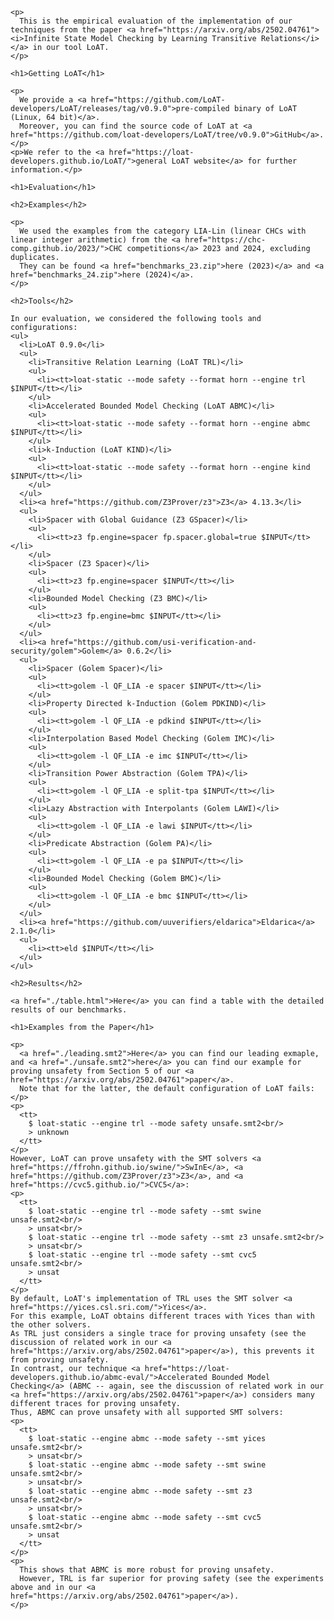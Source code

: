 <html>
  <head>
    <meta http-equiv="Content-Type" content="text/html;charset=utf-8" >
    <title>Infinite State Model Checking by Learning Transitive Relations</title>
    <style>
      table, th, td {border: 1px solid black;}
      td {text-align: center;}
      p {text-align: justify;}
    </style>
  </head>
  <body>

    <p>
      This is the empirical evaluation of the implementation of our techniques from the paper <a href="https://arxiv.org/abs/2502.04761"><i>Infinite State Model Checking by Learning Transitive Relations</i></a> in our tool LoAT.
    </p>

    <h1>Getting LoAT</h1>

    <p>
      We provide a <a href="https://github.com/LoAT-developers/LoAT/releases/tag/v0.9.0">pre-compiled binary of LoAT (Linux, 64 bit)</a>.
      Moreover, you can find the source code of LoAT at <a href="https://github.com/loat-developers/LoAT/tree/v0.9.0">GitHub</a>.
    </p>
    <p>We refer to the <a href="https://loat-developers.github.io/LoAT/">general LoAT website</a> for further information.</p>

    <h1>Evaluation</h1>

    <h2>Examples</h2>

    <p>
      We used the examples from the category LIA-Lin (linear CHCs with linear integer arithmetic) from the <a href="https://chc-comp.github.io/2023/">CHC competitions</a> 2023 and 2024, excluding duplicates.
      They can be found <a href="benchmarks_23.zip">here (2023)</a> and <a href="benchmarks_24.zip">here (2024)</a>.
    </p>

    <h2>Tools</h2>

    In our evaluation, we considered the following tools and configurations:
    <ul>
      <li>LoAT 0.9.0</li>
      <ul>
        <li>Transitive Relation Learning (LoAT TRL)</li>
        <ul>
          <li><tt>loat-static --mode safety --format horn --engine trl $INPUT</tt></li>
        </ul>
        <li>Accelerated Bounded Model Checking (LoAT ABMC)</li>
        <ul>
          <li><tt>loat-static --mode safety --format horn --engine abmc $INPUT</tt></li>
        </ul>
        <li>k-Induction (LoAT KIND)</li>
        <ul>
          <li><tt>loat-static --mode safety --format horn --engine kind $INPUT</tt></li>
        </ul>
      </ul>
      <li><a href="https://github.com/Z3Prover/z3">Z3</a> 4.13.3</li>
      <ul>
        <li>Spacer with Global Guidance (Z3 GSpacer)</li>
        <ul>
          <li><tt>z3 fp.engine=spacer fp.spacer.global=true $INPUT</tt></li>
        </ul>
        <li>Spacer (Z3 Spacer)</li>
        <ul>
          <li><tt>z3 fp.engine=spacer $INPUT</tt></li>
        </ul>
        <li>Bounded Model Checking (Z3 BMC)</li>
        <ul>
          <li><tt>z3 fp.engine=bmc $INPUT</tt></li>
        </ul>
      </ul>
      <li><a href="https://github.com/usi-verification-and-security/golem">Golem</a> 0.6.2</li>
      <ul>
        <li>Spacer (Golem Spacer)</li>
        <ul>
          <li><tt>golem -l QF_LIA -e spacer $INPUT</tt></li>
        </ul>
        <li>Property Directed k-Induction (Golem PDKIND)</li>
        <ul>
          <li><tt>golem -l QF_LIA -e pdkind $INPUT</tt></li>
        </ul>
        <li>Interpolation Based Model Checking (Golem IMC)</li>
        <ul>
          <li><tt>golem -l QF_LIA -e imc $INPUT</tt></li>
        </ul>
        <li>Transition Power Abstraction (Golem TPA)</li>
        <ul>
          <li><tt>golem -l QF_LIA -e split-tpa $INPUT</tt></li>
        </ul>
        <li>Lazy Abstraction with Interpolants (Golem LAWI)</li>
        <ul>
          <li><tt>golem -l QF_LIA -e lawi $INPUT</tt></li>
        </ul>
        <li>Predicate Abstraction (Golem PA)</li>
        <ul>
          <li><tt>golem -l QF_LIA -e pa $INPUT</tt></li>
        </ul>
        <li>Bounded Model Checking (Golem BMC)</li>
        <ul>
          <li><tt>golem -l QF_LIA -e bmc $INPUT</tt></li>
        </ul>
      </ul>
      <li><a href="https://github.com/uuverifiers/eldarica">Eldarica</a> 2.1.0</li>
      <ul>
        <li><tt>eld $INPUT</tt></li>
      </ul>
    </ul>

    <h2>Results</h2>

    <a href="./table.html">Here</a> you can find a table with the detailed results of our benchmarks.

    <h1>Examples from the Paper</h1>

    <p>
      <a href="./leading.smt2">Here</a> you can find our leading exmaple, and <a href="./unsafe.smt2">here</a> you can find our example for proving unsafety from Section 5 of our <a href="https://arxiv.org/abs/2502.04761">paper</a>.
      Note that for the latter, the default configuration of LoAT fails:
    </p>
    <p>
      <tt>
        $ loat-static --engine trl --mode safety unsafe.smt2<br/>
        > unknown
      </tt>
    </p>
    However, LoAT can prove unsafety with the SMT solvers <a href="https://ffrohn.github.io/swine/">SwInE</a>, <a href="https://github.com/Z3Prover/z3">Z3</a>, and <a href="https://cvc5.github.io/">CVC5</a>:
    <p>
      <tt>
        $ loat-static --engine trl --mode safety --smt swine unsafe.smt2<br/>
        > unsat<br/>
        $ loat-static --engine trl --mode safety --smt z3 unsafe.smt2<br/>
        > unsat<br/>
        $ loat-static --engine trl --mode safety --smt cvc5 unsafe.smt2<br/>
        > unsat
      </tt>
    </p>
    By default, LoAT's implementation of TRL uses the SMT solver <a href="https://yices.csl.sri.com/">Yices</a>.
    For this example, LoAT obtains different traces with Yices than with the other solvers.
    As TRL just considers a single trace for proving unsafety (see the discussion of related work in our <a href="https://arxiv.org/abs/2502.04761">paper</a>), this prevents it from proving unsafety.
    In contrast, our technique <a href="https://loat-developers.github.io/abmc-eval/">Accelerated Bounded Model Checking</a> (ABMC -- again, see the discussion of related work in our <a href="https://arxiv.org/abs/2502.04761">paper</a>) considers many different traces for proving unsafety.
    Thus, ABMC can prove unsafety with all supported SMT solvers:
    <p>
      <tt>
        $ loat-static --engine abmc --mode safety --smt yices unsafe.smt2<br/>
        > unsat<br/>
        $ loat-static --engine abmc --mode safety --smt swine unsafe.smt2<br/>
        > unsat<br/>
        $ loat-static --engine abmc --mode safety --smt z3 unsafe.smt2<br/>
        > unsat<br/>
        $ loat-static --engine abmc --mode safety --smt cvc5 unsafe.smt2<br/>
        > unsat
      </tt>
    </p>
    <p>
      This shows that ABMC is more robust for proving unsafety.
      However, TRL is far superior for proving safety (see the experiments above and in our <a href="https://arxiv.org/abs/2502.04761">paper</a>).
    </p>
  </body>
</html>

